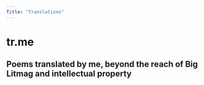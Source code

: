 ```yaml
---
Title: "Translations"
---
```


# tr.me

## Poems translated by me, beyond the reach of Big Litmag and intellectual property

##

